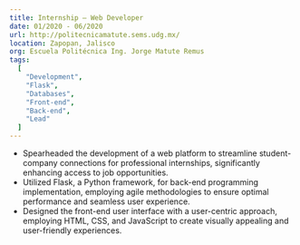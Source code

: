 ```yaml
---
title: Internship – Web Developer 
date: 01/2020 - 06/2020
url: http://politecnicamatute.sems.udg.mx/
location: Zapopan, Jalisco
org: Escuela Politécnica Ing. Jorge Matute Remus
tags:
  [
    "Development",
    "Flask",
    "Databases",
    "Front-end",
    "Back-end",
    "Lead"
  ]
---
```


- Spearheaded the development of a web platform to streamline student-company connections for professional internships, significantly enhancing access to job opportunities.
- Utilized Flask, a Python framework, for back-end programming implementation, employing agile methodologies to ensure optimal performance and seamless user experience.
- Designed the front-end user interface with a user-centric approach, employing HTML, CSS, and JavaScript to create visually appealing and user-friendly experiences.
